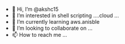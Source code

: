 - 👋 Hi, I’m @akshc15
- 👀 I’m interested in shell scripting ....cloud ...
- 🌱 I’m currently learning aws.anisble
- 💞️ I’m looking to collaborate on ...
- 📫 How to reach me ...

<!---
akshc15/akshc15 is a ✨ special ✨ repository because its `README.md` (this file) appears on your GitHub profile.
You can click the Preview link to take a look at your changes.
--->
